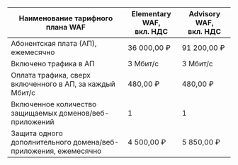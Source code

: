 | Наименование тарифного плана WAF | Elementary WAF,<br>вкл. НДС | Advisory WAF,<br>вкл. НДС |
| --- | --- | --- |
| Абонентская плата (АП), ежемесячно | 36 000,00 ₽ | 91 200,00 ₽ |
| Включено трафика в АП | 3 Мбит/с | 3 Мбит/с |
| Оплата трафика, сверх включенного в АП, за каждый Мбит/с | 480,00 ₽ | 480,00 ₽ |
| Включенное количество защищаемых доменов/веб-приложений | 1 | 1 |
| Защита одного дополнительного домена/веб-приложения, ежемесячно | 4 500,00 ₽ | 5 850,00 ₽ |
